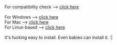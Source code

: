 For compatibility check --> <a href="http://www.stata.com/products/compatible-operating-systems/">click here</a><br>
<br>
For Windows --> <a href="https://d396qusza40orc.cloudfront.net/logisticregression/stata/SetupStata13_small.exe">click here</a><br>
For Mac --> <a href="https://d396qusza40orc.cloudfront.net/logisticregression/stata/smStata13.dmg">click here</a><br>
For Linux-based --> <a href="https://d396qusza40orc.cloudfront.net/logisticregression/stata/stata13linux.tar.gz">click here</a><br>
<br>
It's fucking easy to install. Even babies can install it. :|
